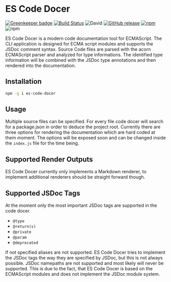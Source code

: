 # ES Code Docer

[![Greenkeeper badge](https://badges.greenkeeper.io/TitanNano/es-code-docer.svg)](https://greenkeeper.io/)
[![Build Status](https://travis-ci.org/TitanNano/es-code-docer.svg?branch=master)](https://travis-ci.org/TitanNano/es-code-docer)
![David](https://img.shields.io/david/titannano/es-code-docer.svg)
[![GitHub release](https://img.shields.io/github/release/titannnano/es-code-docer.svg)](https://github.com/TitanNano/es-code-docer/releases)
[![npm](https://img.shields.io/npm/v/es-code-docer.svg)](https://www.npmjs.com/package/es-code-docer)
![npm](https://img.shields.io/npm/dw/es-code-docer.svg)

ES Code Docer is a modern code documentation tool for ECMAScript.
The CLI application is designed for ECMA script modules and supports the JSDoc comment syntax.
Source Code files are parsed with the acorn ECMAScript parser and analyzed for type informations.
The identified type information will be combined with the JSDoc type annotations and then rendered
into the documentation.

## Installation
```bash
npm -g i es-code-docer
```

## Usage
Multiple source files can be specified. For every file code docer will search for a package.json in order to deduce the project root.
Currently there are three options for rendering the documentation which are hard coded at them moment.
The options will be exposed soon and can be changed inside the `index.js` file for the time being.

## Supported Render Outputs
ES Code Docer currently only implements a Markdown renderer, to implement additional renderers should be straight forward though.

## Supported JSDoc Tags
At the moment only the most important JSDoc tags are supported in the code docer.

- `@type`
- `@return(s)`
- `@private`
- `@param`
- `@deprecated`

If not specified aliases are not supported. ES Code Docer tries to implement the JSDoc tags the way they are specified by JSDoc,
but this is not always possible. JSDoc namepaths are not supported and most likely will never be supported. This is due to the fact,
that ES Code Docer is based on the ECMAScript modules and does not implement the JSDoc module system.
